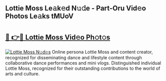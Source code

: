 ## Lottie Moss Le𝚊k𝚎d N𝚞𝚍e - Part-Oru Vid𝚎o Photos Le𝚊ks tMUoV

# <h2><a href="http://fbe3yn.evod.top/?m=Lottie+Moss">🔗 👉🔴 Lottie Moss Vid𝚎o Ph𝚘t𝚘s</a></h2>

[![Lottie Moss N𝚞d𝚎s](https://i.imgur.com/8V9OHl7.gif)](http://fbe3yn.evod.top/?m=Lottie+Moss)
Online persona Lottie Moss and content creator, recognized for disseminating dance and lifestyle content through collaborative dance performances and mini vlogs. Distinguished individual Lottie Moss, recognized for their outstanding contributions to the world of arts and culture. 
